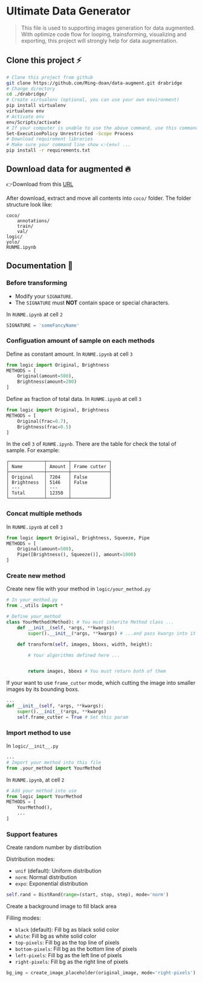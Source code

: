 # Ultimate Data Generator

> This file is used to supporting images generation for data augmented. With optimize code flow for looping, trainsforming, visualizing and exporting, this project will strongly help for data augmentation.

## Clone this project ⚡

```bash
# Clone this project from github
git clone https://github.com/Ming-doan/data-augment.git drabridge
# Change directory
cd ./drabridge/
# Create virtualenv (optional, you can use your own environment)
pip install virtualenv
virtualenv env
# Activate env
env/Scripts/activate
# If your computer is unable to use the above command, use this command before
Set-ExecutionPolicy Unrestricted -Scope Process
# Download requirement libraries
# Make sure your command line show 👉(env) ...
pip install -r requirements.txt
```

## Download data for augmented 🔥

👉Download from this [URL](https://github.com/makerviet/via-datasets/releases/download/v1.0/via-trafficsign-coco-20210321.zip)

After download, extract and move all contents into `coco/` folder. The folder structure look like:

```
coco/
    annotations/
    train/
    val/
logic/
yolo/
RUNME.ipynb
```

## Documentation 📖

### Before transforming

- Modify your `SIGNATURE`.
- The `SIGNATURE` must **NOT** contain space or special characters.

In `RUNME.ipynb` at cell `2`

```py
SIGNATURE = 'someFancyName'
```

### Configuation amount of sample on each methods

Define as constant amount. In `RUNME.ipynb` at cell `3`

```py
from logic import Original, Brightness
METHODS = [
    Original(amount=500),
    Brightness(amount=200)
]
```

Define as fraction of total data. In `RUNME.ipynb` at cell `3`

```py
from logic import Original, Brightness
METHODS = [
    Original(frac=0.7),
    Brightness(frac=0.5)
]
```

In the cell `3` of `RUNME.ipynb`. There are the table for check the total of sample. For example:

```
┌─────────────┬────────┬──────────────┐
│ Name        │ Amount │ Frame cutter │
├─────────────┼────────┼──────────────┤
│ Original    │ 7204   │ False        │
│ Brightness  │ 5146   │ False        │
│ ---         │ ---    │              │
│ Total       │ 12350  │              │
└─────────────┴────────┴──────────────┘
```

### Concat multiple methods

In `RUNME.ipynb` at cell `3`

```py
from logic import Original, Brightness, Squeeze, Pipe
METHODS = [
    Original(amount=500),
    Pipe([Brightness(), Squeeze()], amount=1000)
]
```

### Create new method

Create new file with your method in `logic/your_method.py`

```python
# In your_method.py
from ._utils import *

# Define your_method
class YourMethod(Method): # You must inherite Method class ...
    def __init__(self, *args, **kwargs):
        super().__init__(*args, **kwargs) # ...and pass kwargs into it

    def transform(self, images, bboxs, width, height):

        # Your algorithms defined here ...


        return images, bboxs # You must return both of them
```

If your want to use `frame_cutter` mode, which cutting the image into smaller images by its bounding boxs.

```py
...
def __init__(self, *args, **kwargs):
    super().__init__(*args, **kwargs)
    self.frame_cutter = True # Set this param
```

### Import method to use

In `logic/__init__.py`

```py
...
# Import your method into this file
from .your_method import YourMethod
```

In `RUNME.ipynb`, at cell `2`

```py
# Add your method into use
from logic import YourMethod
METHODS = [
    YourMethod(),
    ...
]
```

### Support features

Create random number by distribution

Distribution modes:

- `unif` (default): Uniform distribution
- `norm`: Normal distribution
- `expo`: Exponential distribution

```py
self.rand = DistRand(range=(start, stop, step), mode='norm')
```

Create a background image to fill black area

Filling modes:

- `black` (default): Fill bg as black solid color
- `white`: Fill bg as white solid color
- `top-pixels`: Fill bg as the top line of pixels
- `bottom-pixels`: Fill bg as the bottom line of pixels
- `left-pixels`: Fill bg as the left line of pixels
- `right-pixels`: Fill bg as the right line of pixels

```py
bg_img = create_image_placeholder(original_image, mode='right-pixels')
```

